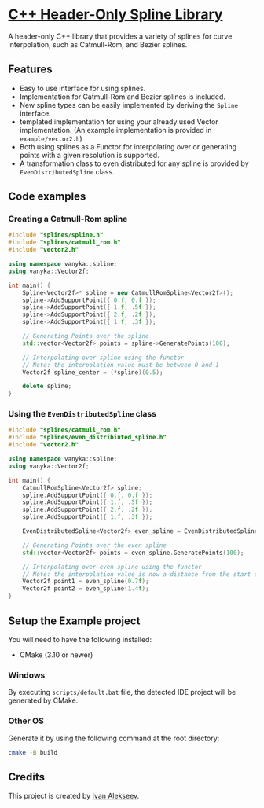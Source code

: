 # [C++ Header-Only Spline Library](https://github.com/vanyka/spline-lib-cpp)
A header-only C++ library that provides a variety of splines for curve interpolation, such as Catmull-Rom, and Bezier splines.

## Features
- Easy to use interface for using splines.
- Implementation for Catmull-Rom and Bezier splines is included.
- New spline types can be easily implemented by deriving the `Spline` interface.
- templated implementation for using your already used Vector implementation. (An example implementation is provided in `example/vector2.h`)
- Both using splines as a Functor for interpolating over or generating points with a given resolution is supported.
- A transformation class to even distributed for any spline is provided by `EvenDistributedSpline` class.

## Code examples
### Creating a Catmull-Rom spline
```cpp
#include "splines/spline.h"
#include "splines/catmull_rom.h"
#include "vector2.h"

using namespace vanyka::spline;
using vanyka::Vector2f;

int main() {
    Spline<Vector2f>* spline = new CatmullRomSpline<Vector2f>();
    spline->AddSupportPoint({ 0.f, 0.f });
    spline->AddSupportPoint({ 1.f, .5f });
    spline->AddSupportPoint({ 2.f, .2f });
    spline->AddSupportPoint({ 1.f, .3f });

    // Generating Points over the spline
    std::vector<Vector2f> points = spline->GeneratePoints(100);

    // Interpolating over spline using the functor
    // Note: the interpolation value must be between 0 and 1
    Vector2f spline_center = (*spline)(0.5);

    delete spline;
}
```
### Using the `EvenDistributedSpline` class
```cpp
#include "splines/catmull_rom.h"
#include "splines/even_distribiuted_spline.h"
#include "vector2.h"

using namespace vanyka::spline;
using vanyka::Vector2f;

int main() {
    CatmullRomSpline<Vector2f> spline;
    spline.AddSupportPoint({ 0.f, 0.f });
    spline.AddSupportPoint({ 1.f, .5f });
    spline.AddSupportPoint({ 2.f, .2f });
    spline.AddSupportPoint({ 1.f, .3f });

    EvenDistributedSpline<Vector2f> even_spline = EvenDistributedSpline(spline, 0.f, 10);

    // Generating Points over the even spline
    std::vector<Vector2f> points = even_spline.GeneratePoints(100);

    // Interpolating over even spline using the functor
    // Note: the interpolation value is now a distance from the start of the spline
    Vector2f point1 = even_spline(0.7f);
    Vector2f point2 = even_spline(1.4f);
}
```

## Setup the Example project
You will need to have the following installed:
- CMake (3.10 or newer)

### Windows
By executing `scripts/default.bat` file, the detected IDE project will be generated by CMake.

### Other OS

Generate it by using the following command at the root directory:
```bash
cmake -B build
```

## Credits
This project is created by [Ivan Alekseev](https://github.com/vanyka).
